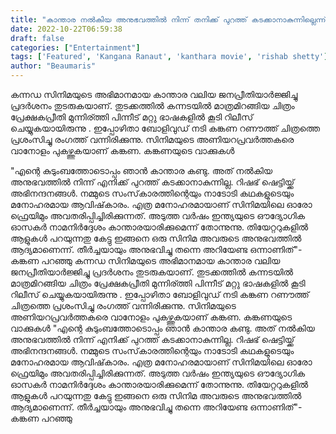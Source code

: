 ```yaml
---
title: "കാന്താര നല്‍കിയ അനുഭവത്തില്‍ നിന്ന് തനിക്ക് പുറത്ത് കടക്കാനാകുന്നില്ലെന്ന് കങ്ക"
date: 2022-10-22T06:59:38
draft: false
categories: ["Entertainment"]
tags: ['Featured', 'Kangana Ranaut', 'kanthara movie', 'rishab shetty']
author: "Beaumaris"
---
```


കന്നഡ സിനിമയുടെ അഭിമാനമായ കാന്താര വലിയ ജനപ്രീതിയാർജ്ജിച്ചു പ്രദർശനം തുടരുകയാണ്. തുടക്കത്തിൽ കന്നടയിൽ മാത്രമിറങ്ങിയ ചിത്രം പ്രേക്ഷകപ്രീതി മുന്നിര്ത്തി പിന്നീട് മറ്റു ഭാഷകളിൽ കൂടി റിലീസ് ചെയ്യുകയായിരുന്നു . ഇപ്പോഴിതാ ബോളിവുഡ് നടി കങ്കണ റണൗത്ത് ചിത്രത്തെ പ്രശംസിച്ചു രംഗത്ത് വന്നിരിക്കുന്നു. സിനിമയുടെ അണിയറപ്രവർത്തകരെ വാനോളം പുകഴ്ത്തുകയാണ്‌ കങ്കണ. കങ്കണയുടെ വാക്കുകൾ

"എന്റെ കുടുംബത്തോടൊപ്പം ഞാന്‍ കാന്താര കണ്ടു. അത് നല്‍കിയ അനുഭവത്തില്‍ നിന്ന് എനിക്ക് പുറത്ത് കടക്കാനാകുന്നില്ല. റിഷഭ് ഷെട്ടിയ്ക്ക് അഭിനന്ദനങ്ങള്‍. നമ്മുടെ സംസ്‌കാരത്തിന്റെയും നാടോടി കഥകളുടെയും മനോഹരമായ ആവിഷ്‌കാരം. എത്ര മനോഹരമായാണ് സിനിമയിലെ ഓരോ ഫ്രെയിമും അവതരിപ്പിച്ചിരിക്കുന്നത്. അടുത്ത വര്‍ഷം ഇന്ത്യയുടെ ഔദ്യോഗിക ഓസകര്‍ നാമനിര്‍ദ്ദേശം കാന്താരയാരിക്കുമെന്ന് തോന്നുന്നു. തിയേറ്ററുകളില്‍ ആളുകള്‍ പറയുന്നതു കേട്ടു ഇങ്ങനെ ഒരു സിനിമ അവരുടെ അനുഭവത്തില്‍ ആദ്യമാണെന്ന്. തീര്‍ച്ചയായും അനുഭവിച്ചു തന്നെ അറിയേണ്ട ഒന്നാണിത്"- കങ്കണ പറഞ്ഞു
കന്നഡ സിനിമയുടെ അഭിമാനമായ കാന്താര വലിയ ജനപ്രീതിയാർജ്ജിച്ചു പ്രദർശനം തുടരുകയാണ്. തുടക്കത്തിൽ കന്നടയിൽ മാത്രമിറങ്ങിയ ചിത്രം പ്രേക്ഷകപ്രീതി മുന്നിര്ത്തി പിന്നീട് മറ്റു ഭാഷകളിൽ കൂടി റിലീസ് ചെയ്യുകയായിരുന്നു . ഇപ്പോഴിതാ ബോളിവുഡ് നടി കങ്കണ റണൗത്ത് ചിത്രത്തെ പ്രശംസിച്ചു രംഗത്ത് വന്നിരിക്കുന്നു. സിനിമയുടെ അണിയറപ്രവർത്തകരെ വാനോളം പുകഴ്ത്തുകയാണ്‌ കങ്കണ. കങ്കണയുടെ വാക്കുകൾ "എന്റെ കുടുംബത്തോടൊപ്പം ഞാന്‍ കാന്താര കണ്ടു. അത് നല്‍കിയ അനുഭവത്തില്‍ നിന്ന് എനിക്ക് പുറത്ത് കടക്കാനാകുന്നില്ല. റിഷഭ് ഷെട്ടിയ്ക്ക് അഭിനന്ദനങ്ങള്‍. നമ്മുടെ സംസ്‌കാരത്തിന്റെയും നാടോടി കഥകളുടെയും മനോഹരമായ ആവിഷ്‌കാരം. എത്ര മനോഹരമായാണ് സിനിമയിലെ ഓരോ ഫ്രെയിമും അവതരിപ്പിച്ചിരിക്കുന്നത്. അടുത്ത വര്‍ഷം ഇന്ത്യയുടെ ഔദ്യോഗിക ഓസകര്‍ നാമനിര്‍ദ്ദേശം കാന്താരയാരിക്കുമെന്ന് തോന്നുന്നു. തിയേറ്ററുകളില്‍ ആളുകള്‍ പറയുന്നതു കേട്ടു ഇങ്ങനെ ഒരു സിനിമ അവരുടെ അനുഭവത്തില്‍ ആദ്യമാണെന്ന്. തീര്‍ച്ചയായും അനുഭവിച്ചു തന്നെ അറിയേണ്ട ഒന്നാണിത്"- കങ്കണ പറഞ്ഞു
